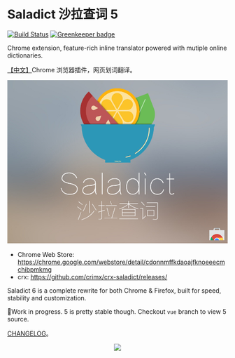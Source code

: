 # Saladict 沙拉查词 5

[![Build Status](https://travis-ci.org/crimx/ext-saladict.svg)](https://travis-ci.org/crimx/ext-saladict)
[![Greenkeeper badge](https://badges.greenkeeper.io/crimx/ext-saladict.svg)](https://greenkeeper.io/)

Chrome extension, feature-rich inline translator powered with mutiple online dictionaries.

[【中文】](https://www.crimx.com/crx-saladict/)Chrome 浏览器插件，网页划词翻译。

<p align="center">
  <a href="https://chrome.google.com/webstore/detail/cdonnmffkdaoajfknoeeecmchibpmkmg" target="_blank"><img src="docs/saladict.jpg" /></a>
</p>

- Chrome Web Store: <https://chrome.google.com/webstore/detail/cdonnmffkdaoajfknoeeecmchibpmkmg>
- crx: <https://github.com/crimx/crx-saladict/releases/>

Saladict 6 is a complete rewrite for both Chrome & Firefox, built for speed, stability and customization.

:construction:Work in progress. 5 is pretty stable though. Checkout `vue` branch to view 5 source.

[CHANGELOG](./CHANGELOG.md)。

<p align="center">
  <a href="https://chrome.google.com/webstore/detail/cdonnmffkdaoajfknoeeecmchibpmkmg" target="_blank"><img src="https://github.com/crimx/crx-saladict/wiki/images/screen-config.png" /></a>
</p>
